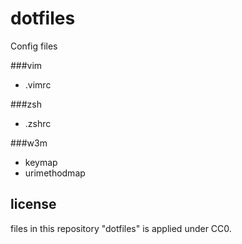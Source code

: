 dotfiles
=========
Config files

###vim
* .vimrc

###zsh
* .zshrc

###w3m
* keymap
* urimethodmap

license
----
files in this repository "dotfiles" is applied under CC0.
